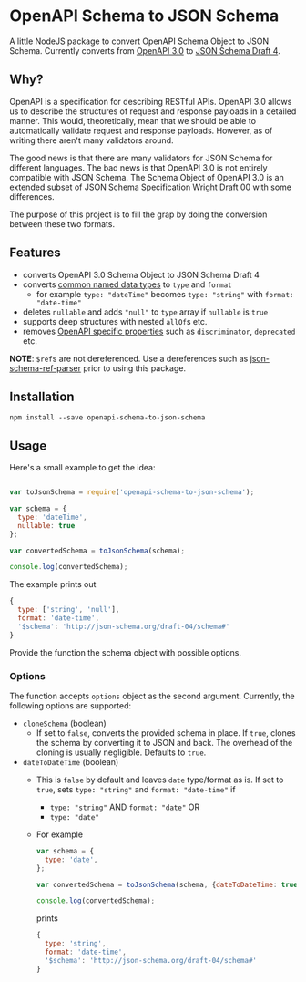 # OpenAPI Schema to JSON Schema

A little NodeJS package to convert OpenAPI Schema Object to JSON Schema. Currently converts from [OpenAPI 3.0](https://github.com/OAI/OpenAPI-Specification/blob/master/versions/3.0.0.md) to [JSON Schema Draft 4](http://json-schema.org/specification-links.html#draft-4).

## Why?

OpenAPI is a specification for describing RESTful APIs. OpenAPI 3.0 allows us to describe the structures of request and response payloads in a detailed manner. This would, theoretically, mean that we should be able to automatically validate request and response payloads. However, as of writing there aren't many validators around.

The good news is that there are many validators for JSON Schema for different languages. The bad news is that OpenAPI 3.0 is not entirely compatible with JSON Schema. The Schema Object of OpenAPI 3.0 is an extended subset of JSON Schema Specification Wright Draft 00 with some differences.

The purpose of this project is to fill the grap by doing the conversion between these two formats.

## Features

* converts OpenAPI 3.0 Schema Object to JSON Schema Draft 4
* converts [common named data types](https://github.com/OAI/OpenAPI-Specification/blob/master/versions/3.0.0.md#data-types) to `type` and `format`
  * for example `type: "dateTime"` becomes `type: "string"` with `format: "date-time"`
* deletes `nullable` and adds `"null"` to `type` array if `nullable` is `true`
* supports deep structures with nested `allOf`s etc.
* removes [OpenAPI specific properties](https://github.com/OAI/OpenAPI-Specification/blob/master/versions/3.0.0.md#fixed-fields-20) such as `discriminator`, `deprecated` etc.

**NOTE**: `$ref`s are not dereferenced. Use a dereferences such as [json-schema-ref-parser](https://www.npmjs.com/package/json-schema-ref-parser) prior to using this package.

## Installation

```
npm install --save openapi-schema-to-json-schema
```

## Usage

Here's a small example to get the idea:

```js

var toJsonSchema = require('openapi-schema-to-json-schema');

var schema = {
  type: 'dateTime',
  nullable: true
};

var convertedSchema = toJsonSchema(schema);

console.log(convertedSchema);
```

The example prints out

```js
{
  type: ['string', 'null'],
  format: 'date-time',
  '$schema': 'http://json-schema.org/draft-04/schema#'
}
```

Provide the function the schema object with possible options.

### Options

The function accepts `options` object as the second argument. Currently, the following options are supported:
* `cloneSchema` (boolean)
  * If set to `false`, converts the provided schema in place. If `true`, clones the schema by converting it to JSON and back. The overhead of the cloning is usually negligible. Defaults to `true`.
* `dateToDateTime` (boolean)
  * This is `false` by default and leaves `date` type/format as is. If set to `true`, sets `type: "string"` and `format: "date-time"` if
    * `type: "string"` AND `format: "date"` OR
	* `type: "date"`
  * For example

	```js
	var schema = {
	  type: 'date',
	};

	var convertedSchema = toJsonSchema(schema, {dateToDateTime: true});

	console.log(convertedSchema);
	```

	prints 

	```js
	{
	  type: 'string',
	  format: 'date-time',
	  '$schema': 'http://json-schema.org/draft-04/schema#'
	}
	```
